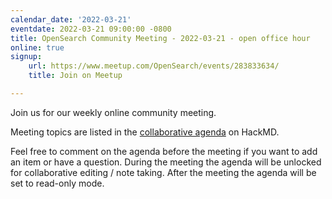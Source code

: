 ```yaml
---
calendar_date: '2022-03-21'
eventdate: 2022-03-21 09:00:00 -0800
title: OpenSearch Community Meeting - 2022-03-21 - open office hour
online: true
signup:
    url: https://www.meetup.com/OpenSearch/events/283833634/
    title: Join on Meetup

---
```


Join us for our weekly online community meeting.

Meeting topics are listed in the [collaborative agenda](https://hackmd.io/@HmdZWaVnQU6M8icdvC5TwQ/SJR3tvekq) on HackMD.

Feel free to comment on the agenda before the meeting if you want to add an item or have a question.
During the meeting the agenda will be unlocked for collaborative editing / note taking. After the meeting the agenda will be set to read-only mode.
